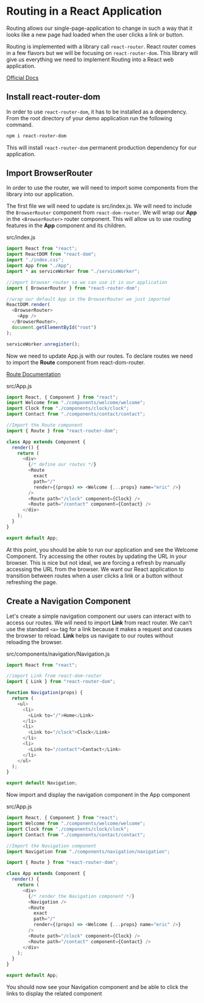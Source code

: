 # Routing in a React Application

Routing allows our single-page-application to change in such a way that it looks like a new page had loaded when the user clicks a link or button.

Routing is implemented with a library call `react-router`. React router comes in a few flavors but we will be focusing on `react-router-dom`. This library will give us everything we need to implement Routing into a React web application.

[Official Docs](https://reacttraining.com/react-router/web/example/basic)

## Install react-router-dom

In order to use `react-router-dom`, it has to be installed as a dependency. From the root directory of your demo application run the following command.

```bash
npm i react-router-dom
```

This will install `react-router-dom` permanent production dependency for our application.

## Import BrowserRouter

In order to use the router, we will need to import some components from the library into our application.

The first file we will need to update is src/index.js. We will need to include the `BrowserRouter` component from `react-dom-router`. We will wrap our **App** in the `<BrowserRouter>` router component. This will allow us to use routing features in the **App** component and its children.

src/index.js

```javascript
import React from "react";
import ReactDOM from "react-dom";
import "./index.css";
import App from "./App";
import * as serviceWorker from "./serviceWorker";

//import browser router so we can use it in our application
import { BrowserRouter } from "react-router-dom";

//wrap our default App in the BrowserRouter we just imported
ReactDOM.render(
  <BrowserRouter>
    <App />
  </BrowserRouter>,
  document.getElementById("root")
);

serviceWorker.unregister();
```

Now we need to update App.js with our routes. To declare routes we need to import the **Route** component from react-dom-router.

[Route Documentation](https://reacttraining.com/react-router/web/api/Route)

src/App.js

```javascript
import React, { Component } from "react";
import Welcome from "./components/welcome/welcome";
import Clock from "./components/clock/clock";
import Contact from "./components/contact/contact";

//Import the Route component
import { Route } from "react-router-dom";

class App extends Component {
  render() {
    return (
      <div>
        {/* define our routes */}
        <Route
          exact
          path="/"
          render={(props) => <Welcome {...props} name="eric" />}
        />
        <Route path="/clock" component={Clock} />
        <Route path="/contact" component={Contact} />
      </div>
    );
  }
}

export default App;
```

At this point, you should be able to run our application and see the Welcome Component. Try accessing the other routes by updating the URL in your browser. This is nice but not ideal, we are forcing a refresh by manually accessing the URL from the browser. We want our React application to transition between routes when a user clicks a link or a button without refreshing the page.

## Create a Navigation Component

Let's create a simple navigation component our users can interact with to access our routes. We will need to import **Link** from react router. We can't use the standard `<a>` tag for a link because it makes a request and causes the browser to reload. **Link** helps us navigate to our routes without reloading the browser.

src/components/navigation/Navigation.js

```javascript
import React from "react";

//import Link from react-dom-router
import { Link } from "react-router-dom";

function Navigation(props) {
  return (
    <ul>
      <li>
        <Link to="/">Home</Link>
      </li>
      <li>
        <Link to="/clock">Clock</Link>
      </li>
      <li>
        <Link to="/contact">Contact</Link>
      </li>
    </ul>
  );
}

export default Navigation;
```

Now import and display the navigation component in the App component

src/App.js

```javascript
import React, { Component } from "react";
import Welcome from "./components/welcome/welcome";
import Clock from "./components/clock/clock";
import Contact from "./components/contact/contact";

//Import the Navigation component
import Navigation from "./components/navigation/navigation";

import { Route } from "react-router-dom";

class App extends Component {
  render() {
    return (
      <div>
        {/* render the Navigation component */}
        <Navigation />
        <Route
          exact
          path="/"
          render={(props) => <Welcome {...props} name="eric" />}
        />
        <Route path="/clock" component={Clock} />
        <Route path="/contact" component={Contact} />
      </div>
    );
  }
}

export default App;
```

You should now see your Navigation component and be able to click the links to display the related component
